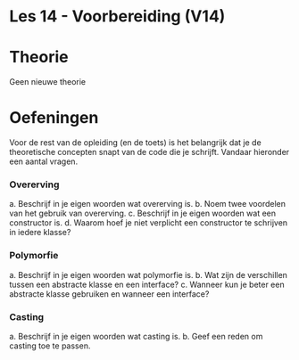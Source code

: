 Les 14 - Voorbereiding (V14)
===

# Theorie

Geen nieuwe theorie

# Oefeningen

Voor de rest van de opleiding (en de toets) is het belangrijk dat je de theoretische concepten snapt van de code die je schrijft. Vandaar hieronder een aantal vragen.

### Overerving
a.  Beschrijf in je eigen woorden wat overerving is.
b.  Noem twee voordelen van het gebruik van overerving.
c.  Beschrijf in je eigen woorden wat een constructor is.
d.  Waarom hoef je niet verplicht een constructor te schrijven in iedere klasse?

### Polymorfie
a.  Beschrijf in je eigen woorden wat polymorfie is.
b.  Wat zijn de verschillen tussen een abstracte klasse en een interface?
c.  Wanneer kun je beter een abstracte klasse gebruiken en wanneer een interface?

### Casting
a.  Beschrijf in je eigen woorden wat casting is.
b.  Geef een reden om casting toe te passen.
